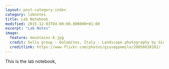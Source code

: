 ```yaml
---
layout: post-category-index
category: labnotes
title: Lab Notebook
modified: 2015-12-03T04:00:00.000000+01:00
excerpt: "Lab Notes"
image:
  feature: mountains-6.jpg
  credit: Sella group - Dolomites, Italy - Landscape photography by Giuseppe Milo (CC-BY 2.0)
  creditlink: https://www.flickr.com/photos/giuseppemilo/20056638182/
---
```


This is the lab notebook,
